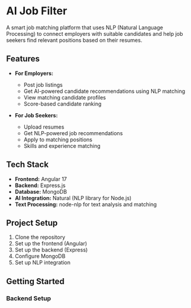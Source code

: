 # AI Job Filter

A smart job matching platform that uses NLP (Natural Language Processing) to connect employers with suitable candidates and help job seekers find relevant positions based on their resumes.

## Features

- **For Employers:**
  - Post job listings
  - Get AI-powered candidate recommendations using NLP matching
  - View matching candidate profiles
  - Score-based candidate ranking

- **For Job Seekers:**
  - Upload resumes
  - Get NLP-powered job recommendations
  - Apply to matching positions
  - Skills and experience matching

## Tech Stack

- **Frontend:** Angular 17
- **Backend:** Express.js
- **Database:** MongoDB
- **AI Integration:** Natural (NLP library for Node.js)
- **Text Processing:** node-nlp for text analysis and matching

## Project Setup

1. Clone the repository
2. Set up the frontend (Angular)
3. Set up the backend (Express)
4. Configure MongoDB
5. Set up NLP integration

## Getting Started

### Backend Setup